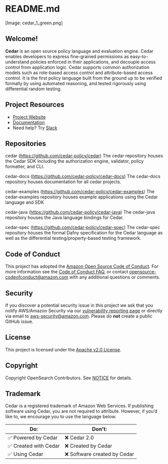 # README.md



[Image: cedar_1_green.png]

## Welcome!

**Cedar** is an open source policy language and evaluation engine. Cedar enables developers to express fine-grained permissions as easy-to-understand policies enforced in their applications, and decouple access control from application logic. Cedar supports common authorization models such as role-based access control and attribute-based access control. It is the first policy language built from the ground up to be verified formally by using automated reasoning, and tested rigorously using differential random testing. 


## Project Resources

* [Project Website](https://cedarpolicy.com/)
* [Documentation](https://cedarpolicy.com/docs/)
* Need help? Try [Slack]([https://cedar-policy.slack.com](https://cedar-policy.slack.com/))

## Repositories

cedar (https://github.com/cedar-policy/cedar)
The cedar repository houses the Cedar SDK including the authorization engine, validator, policy formatter, and CLI.

cedar-docs (https://github.com/cedar-policy/cedar-docs)
The cedar-docs repository houses documentation for all cedar projects.

cedar-examples (https://github.com/cedar-policy/cedar-examples)
The cedar-examples repository houses example applications using the Cedar language and SDK

cedar-java (https://github.com/cedar-policy/cedar-java)
The cedar-java repository houses the Java language bindings for Cedar.

cedar-spec (https://github.com/cedar-policy/cedar-spec)
The cedar-spec repository houses the formal Dafny specification for the Cedar language as well as the differential testing/property-based testing framework.

## Code of Conduct

This project has adopted the [Amazon Open Source Code of Conduct](CODE_OF_CONDUCT.md). For more information see the [Code of Conduct FAQ](https://aws.github.io/code-of-conduct-faq), or contact [opensource-codeofconduct@amazon.com](mailto:opensource-codeofconduct@amazon.com) with any additional questions or comments.


## Security

If you discover a potential security issue in this project we ask that you notify AWS/Amazon Security via our [vulnerability reporting page](http://aws.amazon.com/security/vulnerability-reporting/) or directly via email to [aws-security@amazon.com](mailto:aws-security@amazon.com). Please do **not** create a public GitHub issue.


## License

This project is licensed under the [Apache v2.0 License](LICENSE.txt).


## Copyright

Copyright OpenSearch Contributors. See [NOTICE](NOTICE.txt) for details.


## Trademark

Cedar is a registered trademark of Amazon Web Services. If publishing software using Cedar, you are not required to attribute. However, if you’d like to, we encourage you to use the language below.


|Do:	|Don't:	|
|---	|---	|
|✅ Powered by Cedar	|❌ Cedar 2.0	|
|✅ Created with Cedar	|❌ Created by Cedar	|
|✅ Using Cedar	|❌ Software created by Cedar	|


